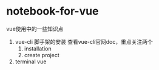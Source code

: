 # notebook-for-vue
vue使用中的一些知识点

1. vue-cli 脚手架的安装
   查看vue-cli官网doc，重点关注两个
   1. installation
   2. create project
2. terminal vue
